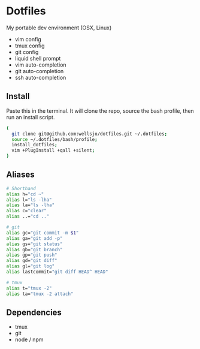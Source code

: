 # Dotfiles
My portable dev environment (OSX, Linux)
- vim config
- tmux config
- git config
- liquid shell prompt
- vim auto-completion
- git auto-completion
- ssh auto-completion

## Install
Paste this in the terminal. It will clone the repo, source the bash profile, then run an install script.
```bash
(
  git clone git@github.com:wellsjo/dotfiles.git ~/.dotfiles;
  source ~/.dotfiles/bash/profile;
  install_dotfiles;
  vim +PlugInstall +qall +silent;
)
```

## Aliases
```bash
# Shorthand
alias h="cd ~"
alias l="ls -lha"
alias la="ls -lha"
alias c="clear"
alias ..="cd .."

# git
alias gc="git commit -m $1"
alias ga="git add -p"
alias gs="git status"
alias gb="git branch"
alias gp="git push"
alias gd="git diff"
alias gl="git log"
alias lastcommit="git diff HEAD^ HEAD"

# tmux
alias t="tmux -2"
alias ta="tmux -2 attach"
```

## Dependencies
- tmux
- git
- node / npm

